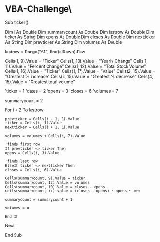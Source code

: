 # VBA-Challenge\

Sub ticker()

Dim i As Double
Dim summarycount As Double
Dim lastrow As Double
Dim ticker As String
Dim opens As Double
Dim closes As Double
Dim nextticker As String
Dim prevticker As String
Dim volumes As Double

lastrow = Range("A1").End(xlDown).Row

Cells(1, 9).Value = "Ticker"
Cells(1, 10).Value = "Yearly Change"
Cells(1, 11).Value = "Percent Change"
Cells(1, 12).Value = "Total Stock Volume"
Cells(1, 16).Value = "Ticker"
Cells(1, 17).Value = "Value"
Cells(2, 15).Value = "Greatest % increase"
Cells(3, 15).Value = "Greatest % decrease"
Cells(4, 15).Value = "Greatest total volume"

'ticker = 1
'dates = 2
'opens = 3
'closes = 6
'volumes = 7

summarycount = 2

For i = 2 To lastrow
    
    prevticker = Cells(i - 1, 1).Value
    ticker = Cells(i, 1).Value
    nextticker = Cells(i + 1, 1).Value
    
    volumes = volumes + Cells(i, 7).Value
    
    'finds first row
    If prevticker <> ticker Then
    opens = Cells(i, 3).Value
    
    'finds last row
    ElseIf ticker <> nextticker Then
    closes = Cells(i, 6).Value
        
    Cells(summarycount, 9).Value = ticker
    Cells(summarycount, 12).Value = volumes
    Cells(summarycount, 10).Value = closes - opens
    Cells(summarycount, 11).Value = (closes - opens) / opens * 100
    
    summarycount = summarycount + 1
    
    volumes = 0
    
    End If
    
Next i

End Sub
